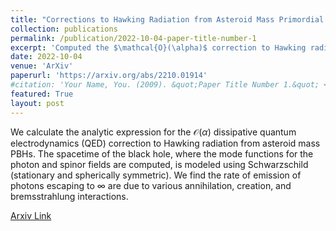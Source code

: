```yaml
---
title: "Corrections to Hawking Radiation from Asteroid Mass Primordial Black Holes: I. Formalism of Dissipative Interactions in Quantum Electrodynamics"
collection: publications
permalink: /publication/2022-10-04-paper-title-number-1
excerpt: 'Computed the $\mathcal{O}(\alpha)$ correction to Hawking radiation from asteroid mass primordial black holes (PBHs $10^{17}{\rm g}-10^{22}{\rm g}$) from dissipative interactions from electron/positron interactions.'
date: 2022-10-04
venue: 'ArXiv'
paperurl: 'https://arxiv.org/abs/2210.01914'
#citation: 'Your Name, You. (2009). &quot;Paper Title Number 1.&quot; <i>Journal 1</i>. 1(1).'
featured: True
layout: post
---
```

We calculate the analytic expression for the $\mathcal{O}(\alpha)$ dissipative quantum electrodynamics (QED) correction to Hawking radiation from asteroid mass PBHs. The spacetime of the black hole, where the mode functions for the photon and spinor fields are computed, is modeled using Schwarzschild (stationary and spherically symmetric). We find the rate of emission of photons escaping to $\infty$ are due to various annihilation, creation, and bremsstrahlung interactions.

[Arxiv Link]({{page.paperurl}})

<!-- Recommended citation: Your Name, You. (2009). "Paper Title Number 1." <i>Journal 1</i>. 1(1). -->